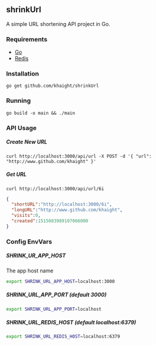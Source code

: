 ## shrinkUrl

A simple URL shortening API project in Go.


### Requirements

- [Go](https://golang.org)
- [Redis](https://redis.io)

### Installation

`go get github.com/khaight/shrinkUrl`


### Running

`go build -o main && ./main`


### API Usage

##### Create New URL
```
curl http://localhost:3000/api/url -X POST -d '{ "url": "http://www.github.com/khaight" }'
```

##### Get URL
```
curl http://localhost:3000/api/url/6i
```

```json
{
  "shortURL":"http://localhost:3000/6i",
  "longURL":"http://www.github.com/khaight",
  "visits":0,
  "created":1515083989107066000
}
```

### Config EnvVars

#####  SHRINK_UR_APP_HOST
The app host name

```sh
export SHRINK_URL_APP_HOST=localhost:3000
```

#####  SHRINK_URL_APP_PORT  (default 3000)

```sh
export SHRINK_URL_APP_PORT=localhost
```

#####  SHRINK_URL_REDIS_HOST  (default localhost:6379)

```sh
export SHRINK_URL_REDIS_HOST=localhost:6379
```

